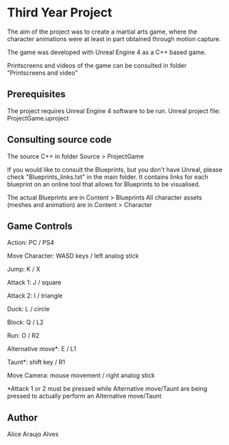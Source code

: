 # Third Year Project

The aim of the project was to create a  martial arts game, where the character animations
were at least in part obtained through motion capture.

The game was developed with Unreal Engine 4 as a C++ based game.

Printscreens and videos of the game can be consulted in folder "Printscreens and video"

## Prerequisites

The project requires Unreal Engine 4 software to be run.
Unreal project file: ProjectGame.uproject

## Consulting source code

The source C++ in folder Source > ProjectGame

If you would like to consult the Blueprints, but you don't have Unreal, please check "Blueprints_links.txt" in the main folder. It contains links for each blueprint on an online tool that allows for Blueprints to be visualised.

The actual Blueprints are in Content > Blueprints
All character assets (meshes and animation) are in Content > Character

## Game Controls

Action: 		PC  		/ PS4

Move Character: 	    WASD keys 	/ left analog stick

Jump: 			K 		/ X

Attack 1: 		J 	      / square

Attack 2:  		I 	     / triangle

Duck:			L  	      / circle

Block:			Q  		/ L2

Run: 			O  		/ R2

Alternative move*: 	E  		/ L1

Taunt*: 	   shift key 		/ R1

Move Camera:      mouse movement   / right analog stick

*Attack 1 or 2 must be pressed while Alternative move/Taunt are being pressed to actually perform an Alternative move/Taunt

## Author

Alice Araujo Alves